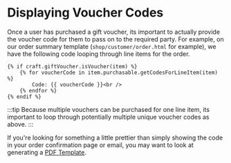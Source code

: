 # Displaying Voucher Codes

Once a user has purchased a gift voucher, its important to actually provide the voucher code for them to pass on to the required party. For example, on our order summary template (`shop/customer/order.html` for example), we have the following code looping through line items for the order.

```twig
{% if craft.giftVoucher.isVoucher(item) %}
    {% for voucherCode in item.purchasable.getCodesForLineItem(item) %}
        Code: {{ voucherCode }}<br />
    {% endfor %}
{% endif %}
```

:::tip
Because multiple vouchers can be purchased for one line item, its important to loop through potentially multiple unique voucher codes as above.
:::

If you're looking for something a little prettier than simply showing the code in your order confirmation page or email, you may want to look at generating a [PDF Template](docs:template-guide/pdf-template).